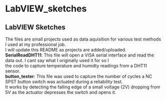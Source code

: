 # LabVIEW_sketches
## LabVIEW Sketches<br/>
The files are small projects used as data aquisition for various test methods I used at my professional job.<br/>
I will update this README as projects are added/uploaded. <br/>
**SerialReadDHT11**: This file will open a VISA serial interface and read the data out. I cant say what I originally used it for so I <br/>
the code to capture temperature and humidty readings from a DHT11 sensor. <br/>
**button_tester**: This file was used to capture the number of cycles a NC SPST button switch was actuated during a reliability test.<br/>
It works by detecting the falling edge of a small voltage (2V) dropping from 5V as the actuator depresses the switch and opens it.
